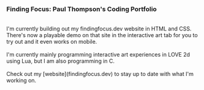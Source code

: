 ### Finding Focus: Paul Thompson's Coding Portfolio
<br>
I'm currently building out my findingfocus.dev website in HTML and CSS. There's now a playable demo on that site in the interactive art tab for you to try out and it even works on mobile.
<br>
<br>
I'm currently mainly programming interactive art experiences in LOVE 2d using Lua, but I am also programming in C.
<br>
<br>
Check out my [website](findingfocus.dev) to stay up to date with what I'm working on.
